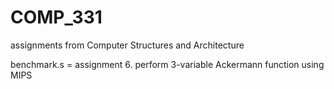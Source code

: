 # COMP_331
assignments from Computer Structures and Architecture


benchmark.s = assignment 6. perform 3-variable Ackermann function using MIPS
